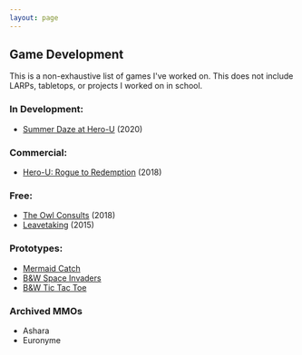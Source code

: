 ```yaml
---
layout: page
---
```


## Game Development

This is a non-exhaustive list of games I've worked on. This does not include LARPs, tabletops, or projects I worked on in school.

### In Development:
* [Summer Daze at Hero-U](https://transolar-games.itch.io/summer-daze) (2020)

### Commercial:
* [Hero-U: Rogue to Redemption](https://transolar-games.itch.io/hero-u-rogue-to-redemption) (2018)

### Free:
* [The Owl Consults](https://ifdb.tads.org/viewgame?id=32u49mceyst7p8ey) (2018)
* [Leavetaking](/games/leavetaking) (2015)

### Prototypes:
* [Mermaid Catch](/games/mermaid-catch) 
* [B&W Space Invaders](https://cidneyhamilton.github.io/space-invaders/) 
* [B&W Tic Tac Toe](https://cidneyhamilton.github.io/tic-tac-toe/)

### Archived MMOs
* Ashara
* Euronyme